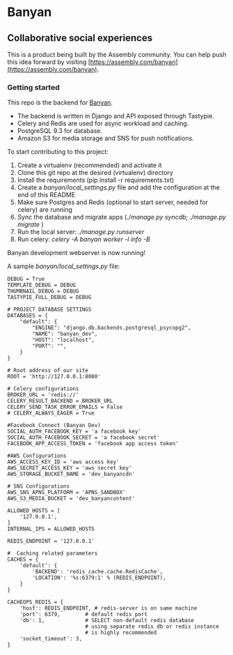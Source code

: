 # Banyan

## Collaborative social experiences

This is a product being built by the Assembly community. You can help push this idea forward by visiting [https://assembly.com/banyan](https://assembly.com/banyan).

### Getting started

This repo is the backend for [Banyan](www.banyan.io).
- The backend is written in Django and API exposed through Tastypie.
- Celery and Redis are used for async workload and caching.
- PostgreSQL 9.3 for database.
- Amazon S3 for media storage and SNS for push notifications.

To start contributing to this project:

1. Create a virtualenv (recommended) and activate it
2. Clone this git repo at the desired (virtualenv) directory
3. Install the requirements (pip install -r requirements.txt)
4. Create a *banyan/local_settings.py* file and add the configuration at the end of this README
5. Make sure Postgres and Redis (optional to start server, needed for celery) are running
6. Sync the database and migrate apps (*./manage.py syncdb; ./manage.py migrate <apps>*)
7. Run the local server: *./manage.py runserver*
8. Run celery: *celery -A banyan worker -l info -B*

Banyan development webserver is now running!

A sample *banyan/local_settings.py* file:
```
DEBUG = True
TEMPLATE_DEBUG = DEBUG
THUMBNAIL_DEBUG = DEBUG
TASTYPIE_FULL_DEBUG = DEBUG

# PROJECT DATABASE SETTINGS
DATABASES = {
    "default": {
        "ENGINE": "django.db.backends.postgresql_psycopg2",
        "NAME": "banyan_dev",
        "HOST": "localhost",
        "PORT": "",
    }
}

# Root address of our site
ROOT = 'http://127.0.0.1:8080'

# Celery configurations
BROKER_URL = 'redis://'
CELERY_RESULT_BACKEND = BROKER_URL
CELERY_SEND_TASK_ERROR_EMAILS = False
# CELERY_ALWAYS_EAGER = True

#Facebook Connect (Banyan Dev)
SOCIAL_AUTH_FACEBOOK_KEY = 'a facebook key'
SOCIAL_AUTH_FACEBOOK_SECRET = 'a facebook secret'
FACEBOOK_APP_ACCESS_TOKEN = 'facebook app access token'

#AWS Configurations
AWS_ACCESS_KEY_ID = 'aws access key'
AWS_SECRET_ACCESS_KEY = 'aws secret key' 
AWS_STORAGE_BUCKET_NAME = 'dev_banyancdn'

# SNS Configurations
AWS_SNS_APNS_PLATFORM = 'APNS_SANDBOX'
AWS_S3_MEDIA_BUCKET = 'dev_banyancontent'

ALLOWED_HOSTS = [
    '127.0.0.1',
]
INTERNAL_IPS = ALLOWED_HOSTS

REDIS_ENDPOINT = '127.0.0.1'

#  Caching related parameters
CACHES = {
    'default': {
        'BACKEND': 'redis_cache.cache.RedisCache',
        'LOCATION': '%s:6379:1' % (REDIS_ENDPOINT),
    }
}

CACHEOPS_REDIS = {
    'host': REDIS_ENDPOINT, # redis-server is on same machine
    'port': 6379,        # default redis port
    'db': 1,             # SELECT non-default redis database
                         # using separate redis db or redis instance
                         # is highly recommended
    'socket_timeout': 3,
}
```
